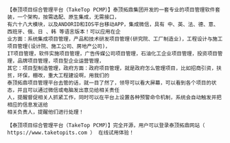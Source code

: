     【泰顶项目综合管理平台（TakeTop PCMP）】泰顶拓鼎集团开发的一套专业的项目管理软件套装，一个架构，按需选配、原生集成，无需接口，
    有六十八大模块，以及ANDORID和IOS平台移动APP，集成微信，具有 中、英、法、德、意、西班牙、俄、日 、韩 等语言版本！可以应用在企
    业方面：系统集成项目管理，产品和技术研发项目管理(研究院、工厂制造业)，工程设计与施工项目管理(设计院、施工公司、房地产公司)，
    IT项目管理，软件实施项目管理，广告传媒公司项目管理，石油化工企业项目管理，投资项目管理，品牌项目管理，项目型企业运营管理，
    其它：项目型制造管理，政府方面：政府项目管理，就是政府怎么管理项目，比如招商引资，扶贫，环保，棚改，重大工程建设啊，用我们的
    泰顶拓鼎项目管理平台去管的话，就一目了然了，领导可以看大屏幕，可以看到各个项目的状态，并且可以通过微信或电脑发出意见给相关责任
    人，提醒督促相关人抓紧工作，同时可以在平台上设置各种预警命令机制，系统会自动触发并把相应的信息发送给
    相关负责人，提醒他们进行处理！
    
    【泰顶项目综合管理平台（TakeTop PCMP）】完全开源，用户可以登录泰顶拓鼎网站（ https://www.taketopits.com ） 在线试用体验！
    

